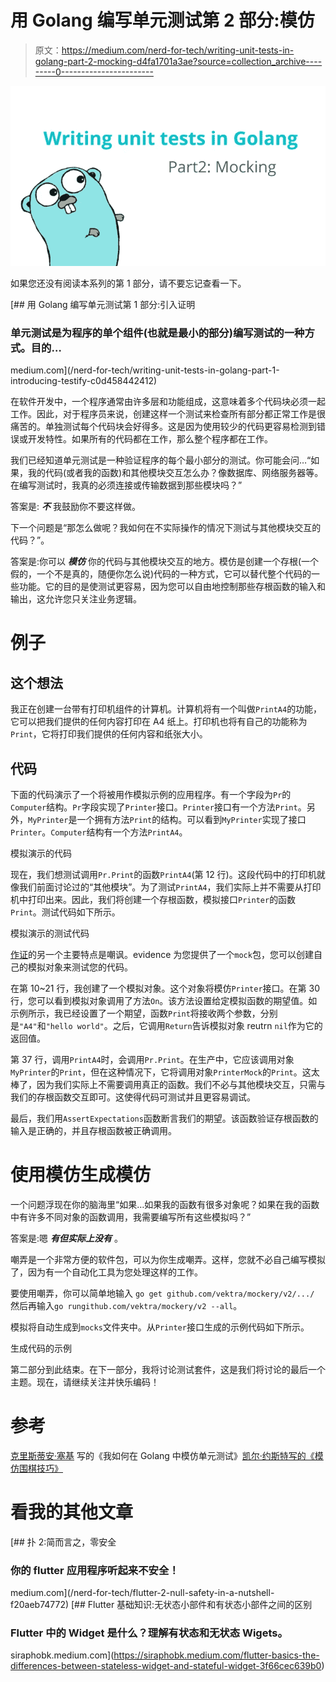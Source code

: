 # 用 Golang 编写单元测试第 2 部分:模仿

> 原文：<https://medium.com/nerd-for-tech/writing-unit-tests-in-golang-part-2-mocking-d4fa1701a3ae?source=collection_archive---------0----------------------->

![](img/c3663740435b1fdfc51fd63bf6749a1f.png)

如果您还没有阅读本系列的第 1 部分，请不要忘记查看一下。

[](/nerd-for-tech/writing-unit-tests-in-golang-part-1-introducing-testify-c0d458442412) [## 用 Golang 编写单元测试第 1 部分:引入证明

### 单元测试是为程序的单个组件(也就是最小的部分)编写测试的一种方式。目的…

medium.com](/nerd-for-tech/writing-unit-tests-in-golang-part-1-introducing-testify-c0d458442412) 

在软件开发中，一个程序通常由许多层和功能组成，这意味着多个代码块必须一起工作。因此，对于程序员来说，创建这样一个测试来检查所有部分都正常工作是很痛苦的。单独测试每个代码块会好得多。这是因为使用较少的代码更容易检测到错误或开发特性。如果所有的代码都在工作，那么整个程序都在工作。

我们已经知道单元测试是一种验证程序的每个最小部分的测试。你可能会问…“如果，我的代码(或者我的函数)和其他模块交互怎么办？像数据库、网络服务器等。在编写测试时，我真的必须连接或传输数据到那些模块吗？”

答案是: ***不*** 我鼓励你不要这样做。

下一个问题是“那怎么做呢？我如何在不实际操作的情况下测试与其他模块交互的代码？”。

答案是:你可以 ***模仿*** 你的代码与其他模块交互的地方。模仿是创建一个存根(一个假的，一个不是真的，随便你怎么说)代码的一种方式，它可以替代整个代码的一些功能。它的目的是使测试更容易，因为您可以自由地控制那些存根函数的输入和输出，这允许您只关注业务逻辑。

# 例子

## 这个想法

我正在创建一台带有打印机组件的计算机。计算机将有一个叫做`PrintA4`的功能，它可以把我们提供的任何内容打印在 A4 纸上。打印机也将有自己的功能称为`Print`，它将打印我们提供的任何内容和纸张大小。

## 代码

下面的代码演示了一个将被用作模拟示例的应用程序。有一个字段为`Pr`的`Computer`结构。`Pr`字段实现了`Printer`接口。`Printer`接口有一个方法`Print`。另外，`MyPrinter`是一个拥有方法`Print`的结构。可以看到`MyPrinter`实现了接口`Printer`。`Computer`结构有一个方法`PrintA4`。

模拟演示的代码

现在，我们想测试调用`Pr.Print`的函数`PrintA4`(第 12 行)。这段代码中的打印机就像我们前面讨论过的“其他模块”。为了测试`PrintA4`，我们实际上并不需要从打印机中打印出来。因此，我们将创建一个存根函数，模拟接口`Printer`的函数`Print`。测试代码如下所示。

模拟演示的测试代码

[作证](https://github.com/stretchr/testify)的另一个主要特点是嘲讽。evidence 为您提供了一个`mock`包，您可以创建自己的模拟对象来测试您的代码。

在第 10~21 行，我创建了一个模拟对象。这个对象将模仿`Printer`接口。在第 30 行，您可以看到模拟对象调用了方法`On`。该方法设置给定模拟函数的期望值。如示例所示，我已经设置了一个期望，函数`Print`将接收两个参数，分别是`"A4"`和`"hello world"`。之后，它调用`Return`告诉模拟对象 reutrn `nil`作为它的返回值。

第 37 行，调用`PrintA4`时，会调用`Pr.Print`。在生产中，它应该调用对象`MyPrinter`的`Print`，但在这种情况下，它将调用对象`PrinterMock`的`Print`。这太棒了，因为我们实际上不需要调用真正的函数。我们不必与其他模块交互，只需与我们的存根函数交互即可。这使得代码可测试并且更容易调试。

最后，我们用`AssertExpectations`函数断言我们的期望。该函数验证存根函数的输入是正确的，并且存根函数被正确调用。

# 使用模仿生成模仿

一个问题浮现在你的脑海里“如果…如果我的函数有很多对象呢？如果在我的函数中有许多不同对象的函数调用，我需要编写所有这些模拟吗？”

答案是:嗯 ***有但实际上没有*** 。

嘲弄是一个非常方便的软件包，可以为你生成嘲弄。这样，您就不必自己编写模拟了，因为有一个自动化工具为您处理这样的工作。

要使用嘲弄，你可以简单地输入
`go get github.com/vektra/mockery/v2/.../`
然后再输入`go rungithub.com/vektra/mockery/v2 --all`。

模拟将自动生成到`mocks`文件夹中。从`Printer`接口生成的示例代码如下所示。

生成代码的示例

第二部分到此结束。在下一部分，我将讨论测试套件，这是我们将讨论的最后一个主题。现在，请继续关注并快乐编码！

# 参考

[克里斯蒂安·塞基](https://dev.to/chseki/how-i-mock-unit-tests-in-golang-3dcp)
写的《我如何在 Golang 中模仿单元测试》[凯尔·约斯特写的《模仿围棋技巧》](https://www.myhatchpad.com/insight/mocking-techniques-for-go/)

# 看我的其他文章

[](/nerd-for-tech/flutter-2-null-safety-in-a-nutshell-f20aeb74772) [## 扑 2:简而言之，零安全

### 你的 flutter 应用程序听起来不安全！

medium.com](/nerd-for-tech/flutter-2-null-safety-in-a-nutshell-f20aeb74772) [](https://siraphobk.medium.com/flutter-basics-the-differences-between-stateless-widget-and-stateful-widget-3f66cec639b0) [## Flutter 基础知识:无状态小部件和有状态小部件之间的区别

### Flutter 中的 Widget 是什么？理解有状态和无状态 Wigets。

siraphobk.medium.com](https://siraphobk.medium.com/flutter-basics-the-differences-between-stateless-widget-and-stateful-widget-3f66cec639b0)